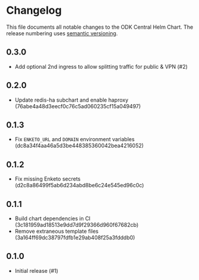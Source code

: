 # Changelog

This file documents all notable changes to the ODK Central Helm Chart.
The release numbering uses [semantic versioning](http://semver.org).

## 0.3.0

- Add optional 2nd ingress to allow splitting traffic for public & VPN (#2)

## 0.2.0

- Update redis-ha subchart and enable haproxy (76abe4a48d3eecf0c76c5ad060235cf15a049497)

## 0.1.3

- Fix `ENKETO_URL` and `DOMAIN` environment variables (dc8a34f4aa46a5d3be448385360042bea4216052)

## 0.1.2

- Fix missing Enketo secrets (d2c8a86499f5ab6d234abd8be6c24e545ed96c0c)

## 0.1.1

- Build chart dependencies in CI (3c181959ad18513e9dd7d9f29366d960f67682cb)
- Remove extraneous template files (3a164ff69dc38797fdfb1e29ab408f25a3fdddb0)

## 0.1.0

- Initial release (#1)
